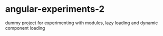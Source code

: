 # angular-experiments-2
dummy project for experimenting with modules, lazy loading and dynamic component loading 